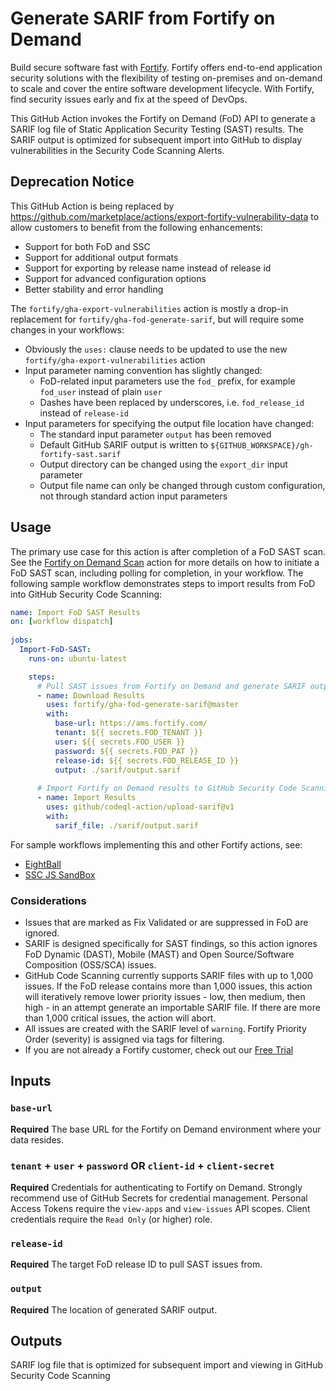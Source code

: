 # Generate SARIF from Fortify on Demand

Build secure software fast with [Fortify](https://www.microfocus.com/en-us/solutions/application-security). Fortify offers end-to-end application security solutions with the flexibility of testing on-premises and on-demand to scale and cover the entire software development lifecycle.  With Fortify, find security issues early and fix at the speed of DevOps. 

This GitHub Action invokes the Fortify on Demand (FoD) API to generate a SARIF log file of Static Application Security Testing (SAST) results. The SARIF output is optimized for subsequent import into GitHub to display vulnerabilities in the Security Code Scanning Alerts.

## Deprecation Notice

This GitHub Action is being replaced by https://github.com/marketplace/actions/export-fortify-vulnerability-data to allow customers to benefit from the following enhancements:

* Support for both FoD and SSC
* Support for additional output formats
* Support for exporting by release name instead of release id
* Support for advanced configuration options
* Better stability and error handling

The `fortify/gha-export-vulnerabilities` action is mostly a drop-in replacement for `fortify/gha-fod-generate-sarif`, but will require some changes in your workflows:

* Obviously the `uses:` clause needs to be updated to use the new `fortify/gha-export-vulnerabilities` action
* Input parameter naming convention has slightly changed:
    * FoD-related input parameters use the `fod_` prefix, for example `fod_user` instead of plain `user`
    * Dashes have been replaced by underscores, i.e. `fod_release_id` instead of `release-id`
* Input parameters for specifying the output file location have changed:
    * The standard input parameter `output` has been removed
	* Default GitHub SARIF output is written to `${GITHUB_WORKSPACE}/gh-fortify-sast.sarif`
	* Output directory can be changed using the `export_dir` input parameter
	* Output file name can only be changed through custom configuration, not through standard action input parameters

## Usage

The primary use case for this action is after completion of a FoD SAST scan. See the [Fortify on Demand Scan](https://github.com/marketplace/actions/fortify-on-demand-scan) action for more details on how to initiate a FoD SAST scan, including polling for completion, in your workflow. The following sample workflow demonstrates steps to import results from FoD into GitHub Security Code Scanning:

```yaml
name: Import FoD SAST Results
on: [workflow dispatch]
      
jobs:                                                  
  Import-FoD-SAST:
    runs-on: ubuntu-latest

    steps:
      # Pull SAST issues from Fortify on Demand and generate SARIF output
      - name: Download Results
        uses: fortify/gha-fod-generate-sarif@master
        with:
          base-url: https://ams.fortify.com/
          tenant: ${{ secrets.FOD_TENANT }}
          user: ${{ secrets.FOD_USER }}
          password: ${{ secrets.FOD_PAT }}
          release-id: ${{ secrets.FOD_RELEASE_ID }}
          output: ./sarif/output.sarif
      
      # Import Fortify on Demand results to GitHub Security Code Scanning
      - name: Import Results
        uses: github/codeql-action/upload-sarif@v1
        with:
          sarif_file: ./sarif/output.sarif

```

For sample workflows implementing this and other Fortify actions, see:
  * [EightBall](https://github.com/fortify/gha-sample-workflows-eightball/tree/master/.github/workflows)
  * [SSC JS SandBox](https://github.com/fortify/gha-sample-workflows-ssc-js-sandbox/tree/master/.github/workflows)

### Considerations

* Issues that are marked as Fix Validated or are suppressed in FoD are ignored.
* SARIF is designed specifically for SAST findings, so this action ignores FoD Dynamic (DAST), Mobile (MAST) and Open Source/Software Composition (OSS/SCA) issues.
* GitHub Code Scanning currently supports SARIF files with up to 1,000 issues. If the FoD release contains more than 1,000 issues, this action will iteratively remove lower priority issues - low, then medium, then high - in an attempt generate an importable SARIF file.  If there are more than 1,000 critical issues, the action will abort.
* All issues are created with the SARIF level of `warning`. Fortify Priority Order (severity) is assigned via tags for filtering.
* If you are not already a Fortify customer, check out our [Free Trial](https://www.microfocus.com/en-us/products/application-security-testing/free-trial)


## Inputs

### `base-url`
**Required** The base URL for the Fortify on Demand environment where your data resides.

### `tenant` + `user` + `password` OR `client-id` + `client-secret`
**Required** Credentials for authenticating to Fortify on Demand. Strongly recommend use of GitHub Secrets for credential management.  Personal Access Tokens require the `view-apps` and  `view-issues` API scopes.  Client credentials require the `Read Only` (or higher) role.

### `release-id`
**Required** The target FoD release ID to pull SAST issues from.

### `output`
**Required** The location of generated SARIF output.

## Outputs
SARIF log file that is optimized for subsequent import and viewing in GitHub Security Code Scanning
